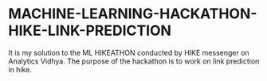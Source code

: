 # MACHINE-LEARNING-HACKATHON-HIKE-LINK-PREDICTION
It is my solution to the ML HIKEATHON conducted by HIKE messenger on Analytics Vidhya. The purpose of the hackathon is to work on link prediction in hike.
